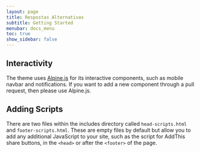 ```yaml
---
layout: page
title: Respostas Alternativas
subtitle: Getting Started
menubar: docs_menu
toc: true
show_sidebar: false
---
```


## Interactivity

The theme uses [Alpine.js](https://github.com/alpinejs/alpine) for its interactive components, such as mobile navbar and notifications. If you want to add a new component through a pull request, then please use Alpine.js.

## Adding Scripts

There are two files within the includes directory called `head-scripts.html` and `footer-scripts.html`. These are empty files by default but allow you to add any additional JavaScript to your site, such as the script for AddThis share buttons, in the `<head>` or after the `<footer>` of the page.
